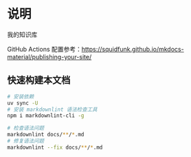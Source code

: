 # 说明

我的知识库

GitHub Actions 配置参考：<https://squidfunk.github.io/mkdocs-material/publishing-your-site/>

## 快速构建本文档

```sh
# 安装依赖
uv sync -U
# 安装 markdownlint 语法检查工具
npm i markdownlint-cli -g

# 检查语法问题
markdownlint docs/**/*.md
# 修复语法问题
markdownlint --fix docs/**/*.md
```
